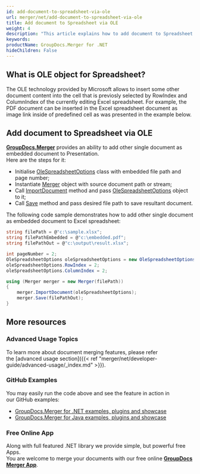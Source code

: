 ```yaml
---
id: add-document-to-spreadsheet-via-ole
url: merger/net/add-document-to-spreadsheet-via-ole
title: Add document to Spreadsheet via OLE
weight: 4
description: "This article explains how to add document to Spreadsheet via OLE with GroupDocs.Merger within your .NET applications."
keywords: 
productName: GroupDocs.Merger for .NET
hideChildren: False
---
```

## What is OLE object for Spreadsheet?

The OLE technology provided by Microsoft allows to insert some other document content into the cell that is previosly selected by RowIndex and ColumnIndex of the currently editing Excel spreadsheet. For example, the PDF document can be inserted in the Excel spreadsheet document as image link inside of predefined cell as was presented in the example below.

## Add document to Spreadsheet via OLE

**[GroupDocs.Merger](https://products.groupdocs.com/merger/net)** provides an ability to add other single document as embedded document to Presentation.   
Here are the steps for it:

*   Initialise [OleSpreadsheetOptions](https://apireference.groupdocs.com/net/merger/groupdocs.merger.domain.options/olespreadsheetoptions) class with embedded file path and page number;
*   Instantiate [Merger](https://apireference.groupdocs.com/net/merger/groupdocs.merger/merger) object with source document path or stream;
*   Call [ImportDocument](https://apireference.groupdocs.com/net/merger/groupdocs.merger/merger/methods/importdocument) method and pass [OleSpreadsheetOptions](https://apireference.groupdocs.com/net/merger/groupdocs.merger.domain.options/olespreadsheetoptions) object to it;
*   Call [Save](https://apireference.groupdocs.com/net/merger/groupdocs.merger.merger/save/methods/1) method and pass desired file path to save resultant document.

The following code sample demonstrates how to add other single document as embedded document to Excel spreadsheet:

```csharp
string filePath = @"c:\sample.xlsx";
string filePathEmbedded = @"c:\embedded.pdf";
string filePathOut = @"c:\output\result.xlsx";

int pageNumber = 2;
OleSpreadsheetOptions oleSpreadsheetOptions = new OleSpreadsheetOptions(filePathEmbedded, pageNumber);
oleSpreadsheetOptions.RowIndex = 2;
oleSpreadsheetOptions.ColumnIndex = 2;

using (Merger merger = new Merger(filePath))
{
    merger.ImportDocument(oleSpreadsheetOptions);
    merger.Save(filePathOut);
}

```

## More resources
### Advanced Usage Topics 
To learn more about document merging features, please refer the [advanced usage section]({{< ref "merger/net/developer-guide/advanced-usage/_index.md" >}}).

### GitHub Examples 
You may easily run the code above and see the feature in action in our GitHub examples:
*   [GroupDocs.Merger for .NET examples, plugins and showcase](https://github.com/groupdocs-merger/GroupDocs.Merger-for-.NET)    
*   [GroupDocs.Merger for Java examples, plugins and showcase](https://github.com/groupdocs-merger/GroupDocs.Merger-for-Java)    

### Free Online App

Along with full featured .NET library we provide simple, but powerful free Apps.  
You are welcome to merge your documents with our free online **[GroupDocs Merger App](https://products.groupdocs.app/merger)**.
